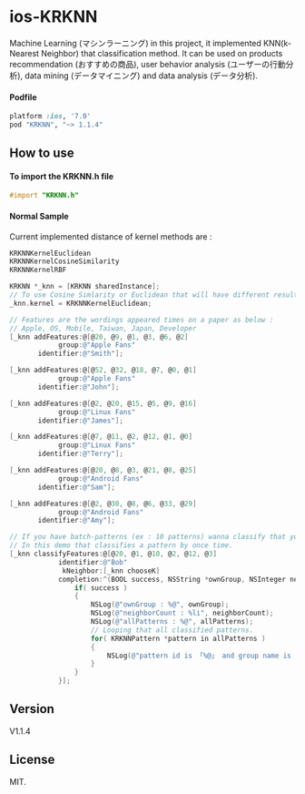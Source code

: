 ios-KRKNN
=================

Machine Learning (マシンラーニング) in this project, it implemented KNN(k-Nearest Neighbor) that classification method. It can be used on products recommendation (おすすめの商品), user behavior analysis (ユーザーの行動分析), data mining (データマイニング) and data analysis (データ分析).

#### Podfile

```ruby
platform :ios, '7.0'
pod "KRKNN", "~> 1.1.4"
```

## How to use

#### To import the KRKNN.h file

``` objective-c
#import "KRKNN.h"
```

#### Normal Sample

Current implemented distance of kernel methods are :

``` objective-c
KRKNNKernelEuclidean
KRKNNKernelCosineSimilarity
KRKNNKernelRBF
```

``` objective-c
KRKNN *_knn = [KRKNN sharedInstance];
// To use Cosine Simlarity or Euclidean that will have different results, suggests to use Cosine Similarity
_knn.kernel = KRKNNKernelEuclidean;

// Features are the wordings appeared times on a paper as below :
// Apple, OS, Mobile, Taiwan, Japan, Developer
[_knn addFeatures:@[@20, @9, @1, @3, @6, @2]
            group:@"Apple Fans"
       identifier:@"Smith"];

[_knn addFeatures:@[@52, @32, @18, @7, @0, @1]
            group:@"Apple Fans"
       identifier:@"John"];

[_knn addFeatures:@[@2, @20, @15, @5, @9, @16]
            group:@"Linux Fans"
       identifier:@"James"];

[_knn addFeatures:@[@7, @11, @2, @12, @1, @0]
            group:@"Linux Fans"
       identifier:@"Terry"];

[_knn addFeatures:@[@20, @8, @3, @21, @8, @25]
            group:@"Android Fans"
       identifier:@"Sam"];

[_knn addFeatures:@[@2, @30, @8, @6, @33, @29]
            group:@"Android Fans"
       identifier:@"Amy"];

// If you have batch-patterns (ex : 10 patterns) wanna classify that you could use for-loop to run the classify function,
// In this demo that classifies a pattern by once time.
[_knn classifyFeatures:@[@20, @1, @10, @2, @12, @3]
            identifier:@"Bob"
             kNeighbor:[_knn chooseK]
            completion:^(BOOL success, NSString *ownGroup, NSInteger neighborCount, NSArray *allPatterns) {
                if( success )
                {
                    NSLog(@"ownGroup : %@", ownGroup);
                    NSLog(@"neighborCount : %li", neighborCount);
                    NSLog(@"allPatterns : %@", allPatterns);
                    // Looping that all classified patterns.
                    for( KRKNNPattern *pattern in allPatterns )
                    {
                        NSLog(@"pattern id is 「%@」 and group name is 「%@」", pattern.identifier, pattern.groupName);
                    }
                }
            }];
```

## Version

V1.1.4

## License

MIT.
